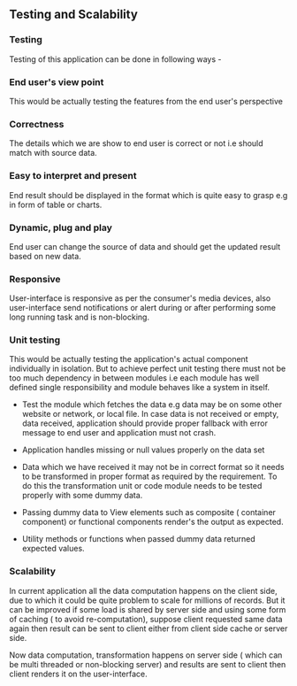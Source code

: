 ## Testing and Scalability ##

### Testing ###
Testing of this application can be done in following ways -

### End user's view point

This would be actually testing the features from the end user's perspective 

### Correctness
The details which we are show to end user is correct or not i.e should match with source data.

### Easy to interpret and present
End result should be displayed in the format which is quite easy to grasp e.g in form of table or charts.

### Dynamic, plug and play
End user can change the source of data and should get the updated result based on new data.

### Responsive
User-interface is responsive as per the consumer's media devices, also user-interface send notifications or alert during or after performing some long running task and is non-blocking.

### Unit testing

This would be actually testing the application's actual component individually in isolation. But to achieve perfect unit testing there must not be too much dependency in between modules i.e each module has well defined single responsibility and module behaves like a system in itself.

 * Test the module which fetches the data e.g data may be on some other website or network, or local file. In case data is not received or empty, data received, application should provide proper fallback with error message to end user and application must not crash.

* Application handles missing or null values properly on the data set

* Data which we have received it may not be in correct format so it needs to be transformed in proper format as required by the requirement. To do this the transformation unit or code module needs to be tested properly with some dummy data. 

* Passing dummy data to View elements such as composite ( container component) or functional components render's the output as expected.

* Utility methods or functions when passed dummy data returned expected values.


### Scalability ###

In current application all the data computation happens on the client side, due to which it could be quite problem to scale for millions of records. But it can be improved if some load is shared by server side and using some form of caching ( to avoid re-computation), suppose client requested same data again then result can be sent to client either from client side cache or server side.

Now data computation, transformation happens on server side ( which can be multi threaded or non-blocking server) and results are sent to client then client renders it on the user-interface.

